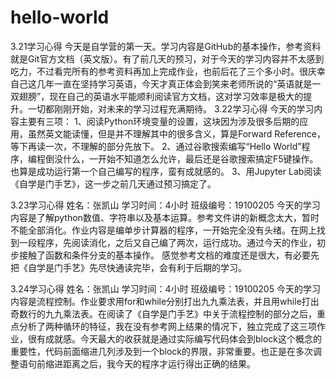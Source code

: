 # hello-world
3.21学习心得
今天是自学营的第一天。学习内容是GitHub的基本操作，参考资料就是Git官方文档（英文版）。有了前几天的预习，对于今天的学习内容并不太感到吃力，不过看完所有的参考资料再加上完成作业，也前后花了三个多小时。很庆幸自己这几年一直在坚持学习英语，今天才真正体会到笑来老师所说的“英语就是一双翅膀”，现在自己的英语水平能顺利阅读官方文档，这对学习效率是极大的提升。一切都刚刚开始，对未来的学习过程充满期待。
3.22学习心得
今天的学习内容主要有三项：
1、阅读Python环境变量的设置，这块因为涉及很多后期的应用，虽然英文能读懂，但是并不理解其中的很多含义，算是Forward Reference，等下再读一次，不理解的部分先放下。
2、通过谷歌搜索编写“Hello World”程序，编程倒没什么，一开始不知道怎么允许，最后还是谷歌搜索搞定F5键操作。也算是成功运行第一个自己编写的程序，蛮有成就感的。
3、用Jupyter Lab阅读《自学是门手艺》，这一步之前几天通过预习搞定了。

3.23学习心得
姓名：张凯山
学习时间：4小时
班级编号：19100205
今天的学习内容是了解python数值、字符串以及基本运算。参考文件讲的新概念太大，暂时不能全部消化。作业内容是编单步计算器的程序，一开始完全没有头绪。在网上找到一段程序，先阅读消化，之后又自己编了两次，运行成功。通过今天的作业，初步接触了函数和条件分支的基本操作。
感觉参考文档的难度还是很大，有必要先把《自学是门手艺》先尽快通读完毕，会有利于后期的学习。

3.24学习心得
姓名：张凯山
学习时间：4小时
班级编号：19100205
今天的学习内容是流程控制。作业要求用for和while分别打出九九乘法表，并且用while打出奇数行的九九乘法表。在阅读了《自学是门手艺》中关于流程控制的部分之后，重点分析了两种循环的特征，我在没有参考网上结果的情况下，独立完成了这三项作业，很有成就感。今天最大的收获就是通过实际编写代码体会到block这个概念的重要性，代码前面缩进几列涉及到一个block的界限，非常重要。也正是在多次调整语句前缩进距离之后，我今天的程序才运行得出正确的结果。